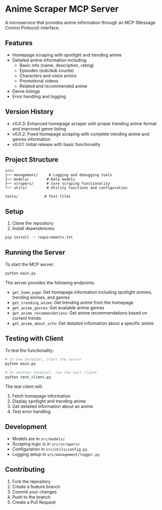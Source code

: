 # Anime Scraper MCP Server

A microservice that provides anime information through an MCP (Message Control Protocol) interface.

## Features

- Homepage scraping with spotlight and trending anime
- Detailed anime information including:
  - Basic info (name, description, rating)
  - Episodes (sub/dub counts)
  - Characters and voice actors
  - Promotional videos
  - Related and recommended anime
- Genre listings
- Error handling and logging

## Version History

- v0.0.3: Enhanced homepage scraper with proper trending anime format and improved genre listing
- v0.0.2: Fixed homepage scraping with complete trending anime and genres information
- v0.0.1: Initial release with basic functionality

## Project Structure

```
src/
├── management/     # Logging and debugging tools
├── models/        # Data models
├── scrapers/      # Core scraping functionality
└── utils/         # Utility functions and configuration

tests/            # Test files
```

## Setup

1. Clone the repository
2. Install dependencies:
```bash
pip install -r requirements.txt
```

## Running the Server

To start the MCP server:
```bash
python main.py
```

The server provides the following endpoints:
- `get_home_page`: Get homepage information including spotlight animes, trending animes, and genres
- `get_trending_anime`: Get trending anime from the homepage
- `get_anime_genres`: Get available anime genres
- `get_anime_recommendations`: Get anime recommendations based on current trends
- `get_anime_about_info`: Get detailed information about a specific anime

## Testing with Client

To test the functionality:
```bash
# In one terminal, start the server
python main.py

# In another terminal, run the test client
python test_client.py
```

The test client will:
1. Fetch homepage information
2. Display spotlight and trending anime
3. Get detailed information about an anime
4. Test error handling

## Development

- Models are in `src/models/`
- Scraping logic is in `src/scrapers/`
- Configuration in `src/utils/config.py`
- Logging setup in `src/management/logger.py`

## Contributing

1. Fork the repository
2. Create a feature branch
3. Commit your changes
4. Push to the branch
5. Create a Pull Request
